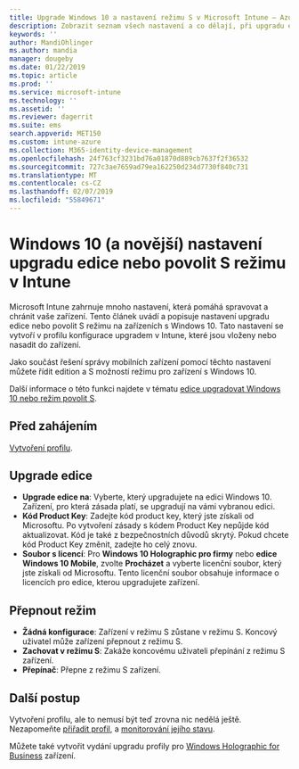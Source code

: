 ```yaml
---
title: Upgrade Windows 10 a nastavení režimu S v Microsoft Intune – Azure | Dokumentace Microsoftu
description: Zobrazit seznam všech nastavení a co dělají, při upgradu edice Windows 10 na zařízení nebo povolit režim S na zařízení pomocí profilu konfigurace zařízení v Microsoft Intune.
keywords: ''
author: MandiOhlinger
ms.author: mandia
manager: dougeby
ms.date: 01/22/2019
ms.topic: article
ms.prod: ''
ms.service: microsoft-intune
ms.technology: ''
ms.assetid: ''
ms.reviewer: dagerrit
ms.suite: ems
search.appverid: MET150
ms.custom: intune-azure
ms.collection: M365-identity-device-management
ms.openlocfilehash: 24f763cf3231bd76a01870d889cb7637f2f36532
ms.sourcegitcommit: 727c3ae7659ad79ea162250d234d7730f840c731
ms.translationtype: MT
ms.contentlocale: cs-CZ
ms.lasthandoff: 02/07/2019
ms.locfileid: "55849671"
---
```

# <a name="windows-10-and-newer-device-settings-to-upgrade-editions-or-enable-s-mode-in-intune"></a>Windows 10 (a novější) nastavení upgradu edice nebo povolit S režimu v Intune

Microsoft Intune zahrnuje mnoho nastavení, která pomáhá spravovat a chránit vaše zařízení. Tento článek uvádí a popisuje nastavení upgradu edice nebo povolit S režimu na zařízeních s Windows 10. Tato nastavení se vytvoří v profilu konfigurace upgradem v Intune, které jsou vloženy nebo nasadit do zařízení.

Jako součást řešení správy mobilních zařízení pomocí těchto nastavení můžete řídit edition a S možností režimu pro zařízení s Windows 10.

Další informace o této funkci najdete v tématu [edice upgradovat Windows 10 nebo režim povolit S](edition-upgrade-configure-windows-10.md).

## <a name="before-you-begin"></a>Před zahájením

[Vytvoření profilu](edition-upgrade-configure-windows-10.md#create-the-profile).

## <a name="edition-upgrade"></a>Upgrade edice

- **Upgrade edice na**: Vyberte, který upgradujete na edici Windows 10. Zařízení, pro která zásada platí, se upgradují na vámi vybranou edici.
- **Kód Product Key**: Zadejte kód product key, který jste získali od Microsoftu. Po vytvoření zásady s kódem Product Key nepůjde kód aktualizovat. Kód je také z bezpečnostních důvodů skrytý. Pokud chcete kód Product Key změnit, zadejte ho celý znovu.
- **Soubor s licencí**: Pro **Windows 10 Holographic pro firmy** nebo **edice Windows 10 Mobile**, zvolte **Procházet** a vyberte licenční soubor, který jste získali od Microsoftu. Tento licenční soubor obsahuje informace o licencích pro edice, kterou upgradujete zařízení.

## <a name="mode-switch"></a>Přepnout režim

- **Žádná konfigurace**: Zařízení v režimu S zůstane v režimu S. Koncový uživatel může zařízení přepnout z režimu S.
- **Zachovat v režimu S**: Zakáže koncovému uživateli přepínání z režimu S zařízení.
- **Přepínač**: Přepne z režimu S zařízení.

## <a name="next-steps"></a>Další postup

Vytvoření profilu, ale to nemusí být teď zrovna nic nedělá ještě. Nezapomeňte [přiřadit profil](device-profile-assign.md), a [monitorování jejího stavu](device-profile-monitor.md).

Můžete také vytvořit vydání upgradu profily pro [Windows Holographic for Business](holographic-upgrade.md) zařízení.
